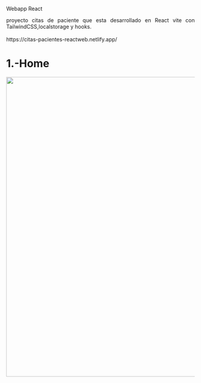 Webapp React

<p align="justify">proyecto citas de paciente que esta desarrollado en React vite con TailwindCSS,localstorage y hooks.</br></br>
https://citas-pacientes-reactweb.netlify.app/
</p>

# 1.-Home
<img src="https://github.com/elagosq/citas_react_vite/blob/main/home.png" width="800" height="800" />
